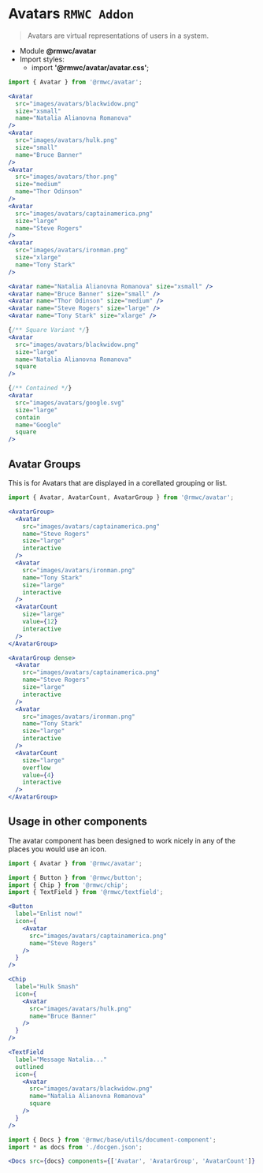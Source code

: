 # Avatars `RMWC Addon`

> Avatars are virtual representations of users in a system.

- Module **@rmwc/avatar**
- Import styles:
  - import **'@rmwc/avatar/avatar.css'**;

```jsx render
import { Avatar } from '@rmwc/avatar';

<Avatar
  src="images/avatars/blackwidow.png"
  size="xsmall"
  name="Natalia Alianovna Romanova"
/>
<Avatar
  src="images/avatars/hulk.png"
  size="small"
  name="Bruce Banner"
/>
<Avatar
  src="images/avatars/thor.png"
  size="medium"
  name="Thor Odinson"
/>
<Avatar
  src="images/avatars/captainamerica.png"
  size="large"
  name="Steve Rogers"
/>
<Avatar
  src="images/avatars/ironman.png"
  size="xlarge"
  name="Tony Stark"
/>

<Avatar name="Natalia Alianovna Romanova" size="xsmall" />
<Avatar name="Bruce Banner" size="small" />
<Avatar name="Thor Odinson" size="medium" />
<Avatar name="Steve Rogers" size="large" />
<Avatar name="Tony Stark" size="xlarge" />

{/** Square Variant */}
<Avatar
  src="images/avatars/blackwidow.png"
  size="large"
  name="Natalia Alianovna Romanova"
  square
/>

{/** Contained */}
<Avatar
  src="images/avatars/google.svg"
  size="large"
  contain
  name="Google"
  square
/>

```

## Avatar Groups

This is for Avatars that are displayed in a corellated grouping or list.

```jsx render
import { Avatar, AvatarCount, AvatarGroup } from '@rmwc/avatar';

<AvatarGroup>
  <Avatar
    src="images/avatars/captainamerica.png"
    name="Steve Rogers"
    size="large"
    interactive
  />
  <Avatar
    src="images/avatars/ironman.png"
    name="Tony Stark"
    size="large"
    interactive
  />
  <AvatarCount
    size="large"
    value={12}
    interactive
  />
</AvatarGroup>

<AvatarGroup dense>
  <Avatar
    src="images/avatars/captainamerica.png"
    name="Steve Rogers"
    size="large"
    interactive
  />
  <Avatar
    src="images/avatars/ironman.png"
    name="Tony Stark"
    size="large"
    interactive
  />
  <AvatarCount
    size="large"
    overflow
    value={4}
    interactive
  />
</AvatarGroup>
```

## Usage in other components

The avatar component has been designed to work nicely in any of the places you would use an icon.

```jsx render
import { Avatar } from '@rmwc/avatar';

import { Button } from '@rmwc/button';
import { Chip } from '@rmwc/chip';
import { TextField } from '@rmwc/textfield';

<Button 
  label="Enlist now!"
  icon={
    <Avatar
      src="images/avatars/captainamerica.png"
      name="Steve Rogers"
    />
  }
/>

<Chip
  label="Hulk Smash"
  icon={
    <Avatar
      src="images/avatars/hulk.png"
      name="Bruce Banner"
    />
  }
/>

<TextField
  label="Message Natalia..."
  outlined
  icon={
    <Avatar
      src="images/avatars/blackwidow.png"
      name="Natalia Alianovna Romanova"
      square
    />
  }
/>

```

```jsx renderOnly
import { Docs } from '@rmwc/base/utils/document-component';
import * as docs from './docgen.json';

<Docs src={docs} components={['Avatar', 'AvatarGroup', 'AvatarCount']} />
```
